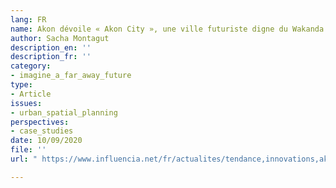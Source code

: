 ```yaml
---
lang: FR
name: Akon dévoile « Akon City », une ville futuriste digne du Wakanda
author: Sacha Montagut
description_en: ''
description_fr: ''
category:
- imagine_a_far_away_future
type:
- Article
issues:
- urban_spatial_planning
perspectives:
- case_studies
date: 10/09/2020
file: ''
url: " https://www.influencia.net/fr/actualites/tendance,innovations,akon-devoile-akon-city-ville-futuriste-digne-wakanda,10508.html"

---
```

